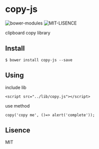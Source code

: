 # copy-js
![bower-modules](https://img.shields.io/badge/Bower-modules-green.svg)
![MIT-LISENCE](https://img.shields.io/badge/license-MIT-blue.svg)

clipboard copy library

## Install

```
$ bower install copy-js --save
```

## Using

include lib
```
<script src="../lib/copy.js"></script>
```

use method
```
copy('copy me', ()=> alert('complete'));
```

## Lisence
MIT
